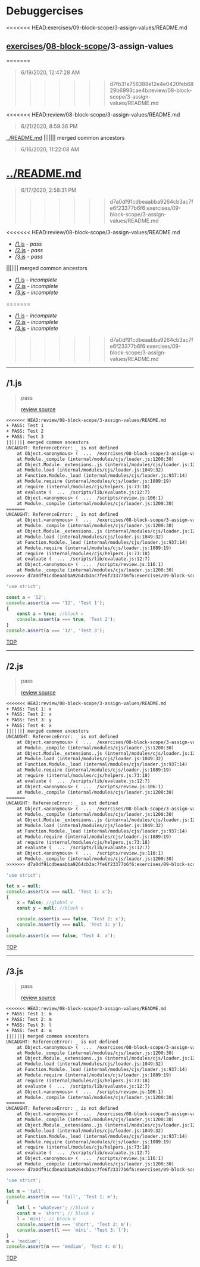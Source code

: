 # Debuggercises 

<<<<<<< HEAD:exercises/09-block-scope/3-assign-values/README.md
## [exercises](../README.md)/[08-block-scope](../../README.md)/3-assign-values 
=======
> 6/19/2020, 12:47:28 AM 
>>>>>>> d7fb31e756388e12e4e0420feb6829b6993cae4b:review/08-block-scope/3-assign-values/README.md

<<<<<<< HEAD:review/08-block-scope/3-assign-values/README.md
> 6/21/2020, 8:59:36 PM 

[../README.md](../README.md)
||||||| merged common ancestors
> 6/16/2020, 11:22:08 AM 

[../README.md](../README.md)
=======
> 6/17/2020, 2:58:31 PM 
>>>>>>> d7a0df91cdbeaabba9264cb3ac7fe6f23377b6f6:exercises/09-block-scope/3-assign-values/README.md

<<<<<<< HEAD:review/08-block-scope/3-assign-values/README.md
- [/1.js](#1js) - _pass_ 
- [/2.js](#2js) - _pass_ 
- [/3.js](#3js) - _pass_ 

||||||| merged common ancestors
- [/1.js](#1js) - _incomplete_ 
- [/2.js](#2js) - _incomplete_ 
- [/3.js](#3js) - _incomplete_ 

=======
- [/1.js](#1js) - _incomplete_ 
- [/2.js](#2js) - _incomplete_ 
- [/3.js](#3js) - _incomplete_ 
>>>>>>> d7a0df91cdbeaabba9264cb3ac7fe6f23377b6f6:exercises/09-block-scope/3-assign-values/README.md
---

## /1.js 

> pass 
>
> [review source](../../../exercises/08-block-scope/3-assign-values/1.js)

```txt
<<<<<<< HEAD:review/08-block-scope/3-assign-values/README.md
+ PASS: Test 1
+ PASS: Test 2
+ PASS: Test 3
||||||| merged common ancestors
UNCAUGHT: ReferenceError: _ is not defined
    at Object.<anonymous> (  ...  /exercises/08-block-scope/3-assign-values/1.js:3:11)
    at Module._compile (internal/modules/cjs/loader.js:1200:30)
    at Object.Module._extensions..js (internal/modules/cjs/loader.js:1220:10)
    at Module.load (internal/modules/cjs/loader.js:1049:32)
    at Function.Module._load (internal/modules/cjs/loader.js:937:14)
    at Module.require (internal/modules/cjs/loader.js:1089:19)
    at require (internal/modules/cjs/helpers.js:73:18)
    at evaluate (  ...  /scripts/lib/evaluate.js:12:7)
    at Object.<anonymous> (  ...  /scripts/review.js:106:1)
    at Module._compile (internal/modules/cjs/loader.js:1200:30) 
=======
UNCAUGHT: ReferenceError: _ is not defined
    at Object.<anonymous> (  ...  /exercises/08-block-scope/3-assign-values/1.js:3:11)
    at Module._compile (internal/modules/cjs/loader.js:1200:30)
    at Object.Module._extensions..js (internal/modules/cjs/loader.js:1220:10)
    at Module.load (internal/modules/cjs/loader.js:1049:32)
    at Function.Module._load (internal/modules/cjs/loader.js:937:14)
    at Module.require (internal/modules/cjs/loader.js:1089:19)
    at require (internal/modules/cjs/helpers.js:73:18)
    at evaluate (  ...  /scripts/lib/evaluate.js:12:7)
    at Object.<anonymous> (  ...  /scripts/review.js:116:1)
    at Module._compile (internal/modules/cjs/loader.js:1200:30) 
>>>>>>> d7a0df91cdbeaabba9264cb3ac7fe6f23377b6f6:exercises/09-block-scope/3-assign-values/README.md
```

```js
'use strict';

const a = '12';
console.assert(a === '12', 'Test 1');
{
	const a = true; //block v
	console.assert(a === true, 'Test 2');
}
console.assert(a === '12', 'Test 3');

```

[TOP](#debuggercises)

---

## /2.js 

> pass 
>
> [review source](../../../exercises/08-block-scope/3-assign-values/2.js)

```txt
<<<<<<< HEAD:review/08-block-scope/3-assign-values/README.md
+ PASS: Test 1: x
+ PASS: Test 2: x
+ PASS: Test 3: y
+ PASS: Test 4: x
||||||| merged common ancestors
UNCAUGHT: ReferenceError: _ is not defined
    at Object.<anonymous> (  ...  /exercises/08-block-scope/3-assign-values/2.js:3:9)
    at Module._compile (internal/modules/cjs/loader.js:1200:30)
    at Object.Module._extensions..js (internal/modules/cjs/loader.js:1220:10)
    at Module.load (internal/modules/cjs/loader.js:1049:32)
    at Function.Module._load (internal/modules/cjs/loader.js:937:14)
    at Module.require (internal/modules/cjs/loader.js:1089:19)
    at require (internal/modules/cjs/helpers.js:73:18)
    at evaluate (  ...  /scripts/lib/evaluate.js:12:7)
    at Object.<anonymous> (  ...  /scripts/review.js:106:1)
    at Module._compile (internal/modules/cjs/loader.js:1200:30) 
=======
UNCAUGHT: ReferenceError: _ is not defined
    at Object.<anonymous> (  ...  /exercises/08-block-scope/3-assign-values/2.js:3:9)
    at Module._compile (internal/modules/cjs/loader.js:1200:30)
    at Object.Module._extensions..js (internal/modules/cjs/loader.js:1220:10)
    at Module.load (internal/modules/cjs/loader.js:1049:32)
    at Function.Module._load (internal/modules/cjs/loader.js:937:14)
    at Module.require (internal/modules/cjs/loader.js:1089:19)
    at require (internal/modules/cjs/helpers.js:73:18)
    at evaluate (  ...  /scripts/lib/evaluate.js:12:7)
    at Object.<anonymous> (  ...  /scripts/review.js:116:1)
    at Module._compile (internal/modules/cjs/loader.js:1200:30) 
>>>>>>> d7a0df91cdbeaabba9264cb3ac7fe6f23377b6f6:exercises/09-block-scope/3-assign-values/README.md
```

```js
'use strict';

let x = null;
console.assert(x === null, 'Test 1: x');
{
	x = false; //global v
	const y = null; //block v

	console.assert(x === false, 'Test 2: x');
	console.assert(y === null, 'Test 3: y');
}
console.assert(x === false, 'Test 4: x');

```

[TOP](#debuggercises)

---

## /3.js 

> pass 
>
> [review source](../../../exercises/08-block-scope/3-assign-values/3.js)

```txt
<<<<<<< HEAD:review/08-block-scope/3-assign-values/README.md
+ PASS: Test 1: m
+ PASS: Test 2: m
+ PASS: Test 3: l
+ PASS: Test 4: m
||||||| merged common ancestors
UNCAUGHT: ReferenceError: _ is not defined
    at Object.<anonymous> (  ...  /exercises/08-block-scope/3-assign-values/3.js:3:9)
    at Module._compile (internal/modules/cjs/loader.js:1200:30)
    at Object.Module._extensions..js (internal/modules/cjs/loader.js:1220:10)
    at Module.load (internal/modules/cjs/loader.js:1049:32)
    at Function.Module._load (internal/modules/cjs/loader.js:937:14)
    at Module.require (internal/modules/cjs/loader.js:1089:19)
    at require (internal/modules/cjs/helpers.js:73:18)
    at evaluate (  ...  /scripts/lib/evaluate.js:12:7)
    at Object.<anonymous> (  ...  /scripts/review.js:106:1)
    at Module._compile (internal/modules/cjs/loader.js:1200:30) 
=======
UNCAUGHT: ReferenceError: _ is not defined
    at Object.<anonymous> (  ...  /exercises/08-block-scope/3-assign-values/3.js:3:9)
    at Module._compile (internal/modules/cjs/loader.js:1200:30)
    at Object.Module._extensions..js (internal/modules/cjs/loader.js:1220:10)
    at Module.load (internal/modules/cjs/loader.js:1049:32)
    at Function.Module._load (internal/modules/cjs/loader.js:937:14)
    at Module.require (internal/modules/cjs/loader.js:1089:19)
    at require (internal/modules/cjs/helpers.js:73:18)
    at evaluate (  ...  /scripts/lib/evaluate.js:12:7)
    at Object.<anonymous> (  ...  /scripts/review.js:116:1)
    at Module._compile (internal/modules/cjs/loader.js:1200:30) 
>>>>>>> d7a0df91cdbeaabba9264cb3ac7fe6f23377b6f6:exercises/09-block-scope/3-assign-values/README.md
```

```js
'use strict';

let m = 'tall';
console.assert(m === 'tall', 'Test 1: m');
{
	let l = 'whatever'; //block v
	const m = 'short'; // block v
	l = 'mini'; // block v
	console.assert(m === 'short', 'Test 2: m');
	console.assert(l === 'mini', 'Test 3: l');
}
m = 'medium';
console.assert(m === 'medium', 'Test 4: m');

```

[TOP](#debuggercises)

